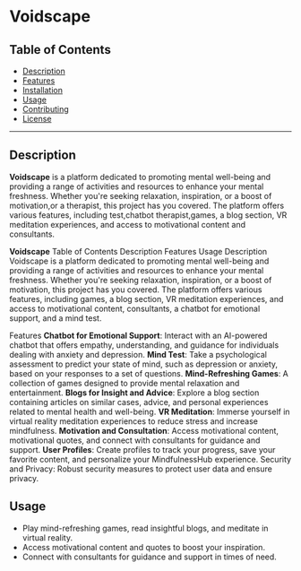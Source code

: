 # Voidscape

## Table of Contents
- [Description](#description)
- [Features](#features)
- [Installation](#installation)
- [Usage](#usage)
- [Contributing](#contributing)
- [License](#license)

---

## Description

**Voidscape** is a platform dedicated to promoting mental well-being and providing a range of activities and resources to enhance your mental freshness. Whether you're seeking relaxation, inspiration, or a boost of motivation,or a  therapist, this project has you covered. The platform offers various features, including test,chatbot therapist,games, a blog section, VR meditation experiences, and access to motivational content and consultants.


**Voidscape**
Table of Contents
Description
Features
Usage
Description
Voidscape is a platform dedicated to promoting mental well-being and providing a range of activities and resources to enhance your mental freshness. Whether you're seeking relaxation, inspiration, or a boost of motivation, this project has you covered. The platform offers various features, including games, a blog section, VR meditation experiences, and access to motivational content, consultants, a chatbot for emotional support, and a mind test.

Features
**Chatbot for Emotional Support**: Interact with an AI-powered chatbot that offers empathy, understanding, and guidance for individuals dealing with anxiety and depression.
**Mind Test**: Take a psychological assessment to predict your state of mind, such as depression or anxiety, based on your responses to a set of questions.
**Mind-Refreshing Games**: A collection of games designed to provide mental relaxation and entertainment.
**Blogs for Insight and Advice**: Explore a blog section containing articles on similar cases, advice, and personal experiences related to mental health and well-being.
**VR Meditation**: Immerse yourself in virtual reality meditation experiences to reduce stress and increase mindfulness.
**Motivation and Consultation**: Access motivational content, motivational quotes, and connect with consultants for guidance and support.
**User Profiles**: Create profiles to track your progress, save your favorite content, and personalize your MindfulnessHub experience.
Security and Privacy: Robust security measures to protect user data and ensure privacy.

## Usage
- Play mind-refreshing games, read insightful blogs, and meditate in virtual reality.
- Access motivational content and quotes to boost your inspiration.
- Connect with consultants for guidance and support in times of need.

